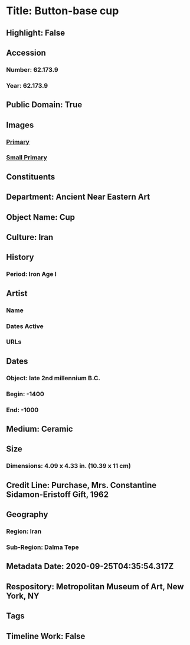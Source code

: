 # Title: Button-base cup
## Highlight: False
## Accession
### Number: 62.173.9
### Year: 62.173.9
## Public Domain: True
## Images
### [Primary](https://images.metmuseum.org/CRDImages/an/original/ME62_173_9.jpg)
### [Small Primary](https://images.metmuseum.org/CRDImages/an/web-large/ME62_173_9.jpg)
## Constituents
## Department: Ancient Near Eastern Art
## Object Name: Cup
## Culture: Iran
## History
### Period: Iron Age I
## Artist
### Name
### Dates Active
### URLs
## Dates
### Object: late 2nd millennium B.C.
### Begin: -1400
### End: -1000
## Medium: Ceramic
## Size
### Dimensions: 4.09 x 4.33 in. (10.39 x 11 cm)
## Credit Line: Purchase, Mrs. Constantine Sidamon-Eristoff Gift, 1962
## Geography
### Region: Iran
### Sub-Region: Dalma Tepe
## Metadata Date: 2020-09-25T04:35:54.317Z
## Respository: Metropolitan Museum of Art, New York, NY
## Tags
## Timeline Work: False